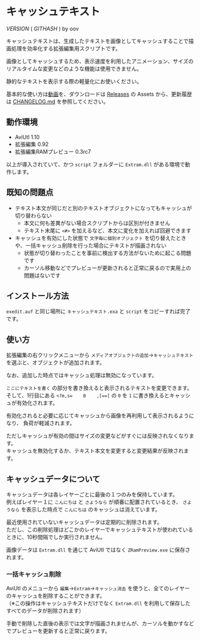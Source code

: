 キャッシュテキスト
==================

$VERSION$ ( $GITHASH$ ) by oov

キャッシュテキストは、生成したテキストを画像としてキャッシュすることで描画処理を効率化する拡張編集用スクリプトです。  

画像としてキャッシュするため、表示速度を利用したアニメーション、サイズのリアルタイムな変更などのような機能は使用できません。

静的なテキストを表示する際の軽量化にお使いください。

基本的な使い方は[動画](https://www.nicovideo.jp/watch/sm37598954)を、ダウンロードは [Releases](https://github.com/oov/aviutl_cachetext/releases) の Assets から、更新履歴は [CHANGELOG.md](https://github.com/oov/aviutl_cachetext/blob/master/CHANGELOG.md) を参照してください。

動作環境
--------

- AviUtl 1.10
- 拡張編集 0.92
- 拡張編集RAMプレビュー 0.3rc7

以上が導入されていて、かつ `script` フォルダーに `Extram.dll` がある環境で動作します。

既知の問題点
------------

- テキスト本文が同じだと別のテキストオブジェクトになってもキャッシュが切り替わらない  
  - 本文に何も差異がない場合スクリプトからは区別が付きません
  - テキスト末尾に `<#>` を加えるなど、本文に変化を加えれば回避できます
- キャッシュを有効にした状態で `文字毎に個別オブジェクト` を切り替えたときや、一括キャッシュ削除を行った場合にテキストが描画されない
  - 状態が切り替わったことを事前に検出する方法がないために起こる問題です
  - カーソル移動などでプレビューが更新されると正常に戻るので実用上の問題はないです

インストール方法
----------------

`exedit.auf` と同じ場所に `キャッシュテキスト.exa` と `script` をコピーすれば完了です。

使い方
------

拡張編集の右クリックメニューから `メディアオブジェクトの追加`→`キャッシュテキスト` を選ぶと、オブジェクトが追加されます。

なお、追加した時点ではキャッシュ処理は無効になっています。

`ここにテキストを書く` の部分を書き換えると表示されるテキストを変更できます。  
そして、1行目にある `<?m,s=    0    ,[==[` の `0` を `1` に書き換えるとキャッシュが有効化されます。

有効化されると必要に応じてキャッシュから画像を再利用して表示されるようになり、
負荷が軽減されます。

ただしキャッシュが有効の間はサイズの変更などがすぐには反映されなくなります。  
キャッシュを無効化するか、テキスト本文を変更すると変更結果が反映されます。

キャッシュデータについて
------------------------

キャッシュデータは各レイヤーごとに最後の１つのみを保持しています。  
例えばレイヤー１に `こんにちは` と `さようなら` が順番に配置されているとき、
`さようなら` を表示した時点で `こんにちは` のキャッシュは消えています。

最近使用されていないキャッシュデータは定期的に削除されます。  
ただし、この削除処理はどこかのレイヤーでキャッシュテキストが使われているときに、10秒間隔でしか実行されません。

画像データは `Extram.dll` を通じて AviUtl ではなく `ZRamPreview.exe` に保存されます。

### 一括キャッシュ削除

AviUtl のメニューから `編集`→`Extram`→`キャッシュ消去` を使うと、全てのレイヤーのキャッシュを削除することができます。  
（※この操作はキャッシュテキストだけでなく `Extram.dll` を利用して保存したすべてのデータが削除されます）

手動で削除した直後の表示では文字が描画されませんが、カーソルを動かすなどでプレビューを更新すると正常に戻ります。
